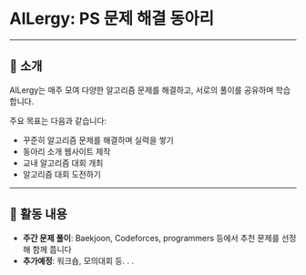# AlLergy: PS 문제 해결 동아리

<!--**AlLergy**는 알고리즘 문제 해결을 좋아하는 사람들이 모인 동아리입니다. 함께 문제를 풀고, 토론하며, 성장하는 것을 목표로 하고 있습니다. 초보자부터 알고리즘에 관심있는 모든 학생들을 환영합니다-->

---

## 📌 소개
AlLergy는 매주 모여 다양한 알고리즘 문제를 해결하고, 서로의 풀이를 공유하며 학습합니다.

주요 목표는 다음과 같습니다:
- 꾸준히 알고리즘 문제를 해결하며 실력을 쌓기
- 동아리 소개 웹사이트 제작
- 교내 알고리즘 대회 개최
- 알고리즘 대회 도전하기

---

## 🚀 활동 내용
- **주간 문제 풀이**: Baekjoon, Codeforces, programmers 등에서 추천 문제를 선정해 함께 풉니다
- **추가예정**: 워크숍, 모의대회 등. . .
